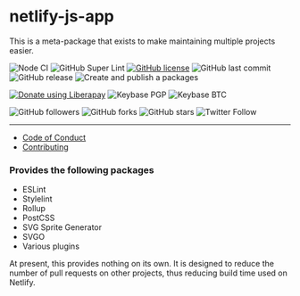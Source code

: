 # netlify-js-app
This is a meta-package that exists to make maintaining multiple projects easier.

![Node CI](https://github.com/shgysk8zer0/netlify-js-app/workflows/Node%20CI/badge.svg)
![GitHub Super Lint](https://github.com/shgysk8zer0/netlify-js-app/workflows/Lint%20Code%20Base/badge.svg)
[![GitHub license](https://img.shields.io/github/license/shgysk8zer0/netlify-js-app.svg)](https://github.com/shgysk8zer0/netlify-js-app/blob/master/LICENSE)
![GitHub last commit](https://img.shields.io/github/last-commit/shgysk8zer0/netlify-js-app.svg)
![GitHub release](https://img.shields.io/github/release/shgysk8zer0/netlify-js-app.svg)
![Create and publish a packages](https://github.com/shgysk8zer0/netlify-js-app/workflows/Create%20and%20publish%20a%20packages/badge.svg)

[![Donate using Liberapay](https://img.shields.io/liberapay/receives/shgysk8zer0.svg?logo=liberapay)](https://liberapay.com/shgysk8zer0/donate "Donate using Liberapay")
![Keybase PGP](https://img.shields.io/keybase/pgp/shgysk8zer0.svg)
![Keybase BTC](https://img.shields.io/keybase/btc/shgysk8zer0.svg)

![GitHub followers](https://img.shields.io/github/followers/shgysk8zer0.svg?style=social)
![GitHub forks](https://img.shields.io/github/forks/shgysk8zer0/netlify-js-app.svg?style=social)
![GitHub stars](https://img.shields.io/github/stars/shgysk8zer0/netlify-js-app.svg?style=social)
![Twitter Follow](https://img.shields.io/twitter/follow/shgysk8zer0.svg?style=social)
- - -

- [Code of Conduct](./.github/CODE_OF_CONDUCT.md)
- [Contributing](./.github/CONTRIBUTING.md)
<!-- - [Security Policy](./.github/SECURITY.md) -->

### Provides the following packages
- ESLint
- Stylelint
- Rollup
- PostCSS
- SVG Sprite Generator
- SVGO
- Various plugins

At present, this provides nothing on its own. It is designed to reduce the number
of pull requests on other projects, thus reducing build time used on Netlify.
